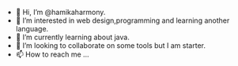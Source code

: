 - 👋 Hi, I’m @hamikaharmony.
- 👀 I’m interested in web design,programming and learning another language.
- 🌱 I’m currently learning about java.
- 💞️ I’m looking to collaborate on some tools but I am starter.
- 📫 How to reach me ...

<!---
hamikaharmony/hamikaharmony is a ✨ special ✨ repository because its `README.md` (this file) appears on your GitHub profile.
You can click the Preview link to take a look at your changes.
--->
